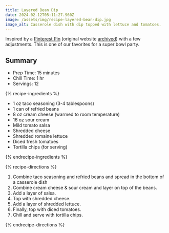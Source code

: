 ```yaml
---
title: Layered Bean Dip
date: 2024-02-12T05:11:27.960Z
image: /assets/img/recipe-layered-bean-dip.jpg
image_alt: Casserole dish with dip topped with lettuce and tomatoes.
---
```


Inspired by a [Pinterest Pin](https://pin.it/6F5ak4B) (original website [archived](https://web.archive.org/web/20171216092019/http://quicklids.com/super-simple-7-layer-bean-dip/)) with a few adjustments.
This is one of our favorites for a super bowl party.

## Summary

- Prep Time: 15 minutes
- Chill Time: 1 hr
- Servings: 12

{% recipe-ingredients %}

- 1 oz taco seasoning (3-4 tablespoons)
- 1 can of refried beans
- 8 oz cream cheese (warmed to room temperature)
- 16 oz sour cream
- Mild tomato salsa
- Shredded cheese
- Shredded romaine lettuce
- Diced fresh tomatoes
- Tortilla chips (for serving)

{% endrecipe-ingredients %}

{% recipe-directions %}

1. Combine taco seasoning and refried beans and spread in the bottom of a casserole dish
1. Combine cream cheese & sour cream and layer on top of the beans.
1. Add a layer of salsa.
1. Top with shredded cheese.
1. Add a layer of shredded lettuce.
1. Finally, top with diced tomatoes.
1. Chill and serve with tortilla chips.

{% endrecipe-directions %}
